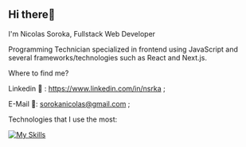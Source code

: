 ## Hi there👋  

I'm Nicolas Soroka, Fullstack Web Developer
 
Programming Technician specialized in frontend using JavaScript and several frameworks/technologies such as React and Next.js.
    
Where to find me? 

Linkedin 🔗 : https://www.linkedin.com/in/nsrka ; 

E-Mail 📧: sorokanicolas@gmail.com ;
  
Technologies that I use the most: 
 
[![My Skills](https://skillicons.dev/icons?i=js,html,css,react,nodejs,express,mongodb,next,typescript,redux,tailwind)](https://skillicons.dev)

